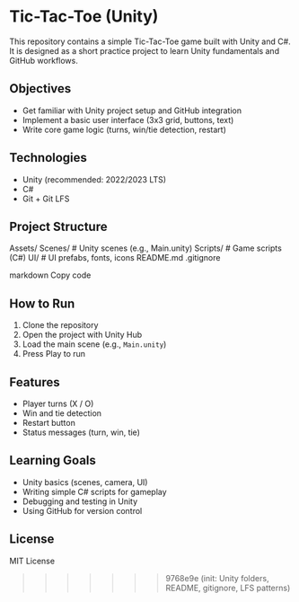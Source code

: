 # Tic-Tac-Toe (Unity)

This repository contains a simple Tic-Tac-Toe game built with Unity and C#.
It is designed as a short practice project to learn Unity fundamentals and GitHub workflows.

## Objectives
- Get familiar with Unity project setup and GitHub integration
- Implement a basic user interface (3x3 grid, buttons, text)
- Write core game logic (turns, win/tie detection, restart)

## Technologies
- Unity (recommended: 2022/2023 LTS)
- C#
- Git + Git LFS

## Project Structure
Assets/
Scenes/ # Unity scenes (e.g., Main.unity)
Scripts/ # Game scripts (C#)
UI/ # UI prefabs, fonts, icons
README.md
.gitignore

markdown
Copy code

## How to Run
1. Clone the repository
2. Open the project with Unity Hub
3. Load the main scene (e.g., `Main.unity`)
4. Press Play to run

## Features
- Player turns (X / O)
- Win and tie detection
- Restart button
- Status messages (turn, win, tie)

## Learning Goals
- Unity basics (scenes, camera, UI)
- Writing simple C# scripts for gameplay
- Debugging and testing in Unity
- Using GitHub for version control

## License
MIT License
>>>>>>> 9768e9e (init: Unity folders, README, gitignore, LFS patterns)
